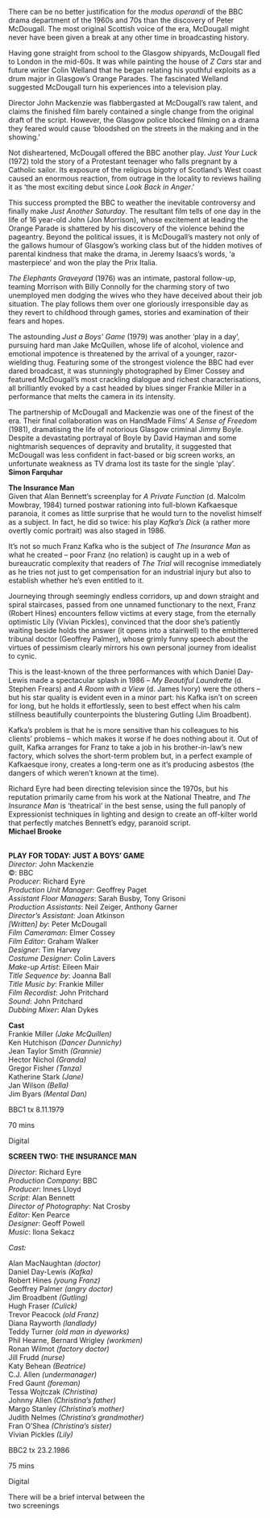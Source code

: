 
There can be no better justification for the _modus operandi_ of the BBC drama department of the 1960s and 70s than the discovery of Peter McDougall. The most original Scottish voice of the era, McDougall might never have been given a break at any other time in broadcasting history.

Having gone straight from school to the Glasgow shipyards, McDougall fled to London in the mid-60s. It was while painting the house of _Z Cars_ star and future writer Colin Welland that he began relating his youthful exploits as a drum major in Glasgow’s Orange Parades. The fascinated Welland suggested McDougall turn his experiences into a television play.

Director John Mackenzie was flabbergasted at McDougall’s raw talent, and claims the finished film barely contained a single change from the original draft of the script. However, the Glasgow police blocked filming on a drama they feared would cause ‘bloodshed on the streets in the making and in the showing.’

Not disheartened, McDougall offered the BBC another play. _Just Your Luck_ (1972) told the story of a Protestant teenager who falls pregnant by a Catholic sailor. Its exposure of the religious bigotry of Scotland’s West coast caused an enormous reaction, from outrage in the locality to reviews hailing it as ‘the most exciting debut since _Look Back in Anger_.’

This success prompted the BBC to weather the inevitable controversy and finally make _Just Another Saturday_. The resultant film tells of one day in the life of 16 year-old John (Jon Morrison), whose excitement at leading the Orange Parade is shattered by his discovery of the violence behind the pageantry. Beyond the political issues, it is McDougall’s mastery not only of the gallows humour of Glasgow’s working class but of the hidden motives of parental kindness that make the drama, in Jeremy Isaacs’s words, ‘a masterpiece’ and won the play the Prix Italia.

_The Elephants Graveyard_ (1976) was an intimate, pastoral follow-up, teaming Morrison with Billy Connolly for the charming story of two unemployed men dodging the wives who they have deceived about their job situation. The play follows them over one gloriously irresponsible day as they revert to childhood through games, stories and examination of their fears and hopes.

The astounding _Just a Boys’ Game_ (1979) was another ‘play in a day’, pursuing hard man Jake McQuillen, whose life of alcohol, violence and emotional impotence is threatened by the arrival of a younger, razor-wielding thug. Featuring some of the strongest violence the BBC had ever dared broadcast, it was stunningly photographed by Elmer Cossey and featured McDougall’s most crackling dialogue and richest characterisations, all brilliantly evoked by a cast headed by blues singer Frankie Miller in a performance that melts the camera in its intensity.

The partnership of McDougall and Mackenzie was one of the finest of the era. Their final collaboration was on HandMade Films’ _A Sense of Freedom_ (1981), dramatising the life of notorious Glasgow criminal Jimmy Boyle. Despite a devastating portrayal of Boyle by David Hayman and some nightmarish sequences of depravity and brutality, it suggested that McDougall was less confident in fact-based or big screen works, an unfortunate weakness as TV drama lost its taste for the single ‘play’.  
**Simon Farquhar**

**The Insurance Man**  
Given that Alan Bennett’s screenplay for _A Private Function_ (d. Malcolm Mowbray, 1984) turned postwar rationing into full-blown Kafkaesque paranoia, it comes as little surprise that he would turn to the novelist himself as a subject. In fact, he did so twice: his play _Kafka’s Dick_ (a rather more overtly comic portrait) was also staged in 1986.

It’s not so much Franz Kafka who is the subject of _The Insurance Man_ as what he created – poor Franz (no relation) is caught up in a web of bureaucratic complexity that readers of _The Trial_ will recognise immediately as he tries not just to get compensation for an industrial injury but also to establish whether he’s even entitled to it.

Journeying through seemingly endless corridors, up and down straight and spiral staircases, passed from one unnamed functionary to the next, Franz (Robert Hines) encounters fellow victims at every stage, from the eternally optimistic Lily (Vivian Pickles), convinced that the door she’s patiently waiting beside holds the answer (it opens into a stairwell) to the embittered tribunal doctor (Geoffrey Palmer), whose grimly funny speech about the virtues of pessimism clearly mirrors his own personal journey from idealist to cynic.

This is the least-known of the three performances with which Daniel Day-Lewis made a spectacular splash in 1986 – _My Beautiful Laundrette_ (d. Stephen Frears) and _A Room with a View_ (d. James Ivory) were the others – but his star quality is evident even in a minor part: his Kafka isn’t on screen for long, but he holds it effortlessly, seen to best effect when his calm stillness beautifully counterpoints the blustering Gutling (Jim Broadbent).

Kafka’s problem is that he is more sensitive than his colleagues to his clients’ problems – which makes it worse if he does nothing about it. Out of guilt, Kafka arranges for Franz to take a job in his brother-in-law’s new factory, which solves the short-term problem but, in a perfect example of Kafkaesque irony, creates a long-term one as it’s producing asbestos (the dangers of which weren’t known at the time).

Richard Eyre had been directing television since the 1970s, but his reputation primarily came from his work at the National Theatre, and _The Insurance Man_ is ‘theatrical’ in the best sense, using the full panoply of Expressionist techniques in lighting and design to create an off-kilter world that perfectly matches Bennett’s edgy, paranoid script.  
**Michael Brooke**
<br><br>

**PLAY FOR TODAY: JUST A BOYS’ GAME**  
_Director_: John Mackenzie  
©: BBC  
_Producer_: Richard Eyre  
_Production Unit Manager_: Geoffrey Paget  
_Assistant Floor Managers_: Sarah Busby,  Tony Grisoni  
_Production Assistants_: Neil Zeiger, Anthony Garner  
_Director’s Assistant_: Joan Atkinson  
_[Written] by_: Peter McDougall  
_Film Cameraman_: Elmer Cossey  
_Film Editor_: Graham Walker  
_Designer_: Tim Harvey  
_Costume Designer_: Colin Lavers  
_Make-up Artist_: Eileen Mair  
_Title Sequence by_: Joanna Ball  
_Title Music by_: Frankie Miller  
_Film Recordist_: John Pritchard  
_Sound_: John Pritchard  
_Dubbing Mixer_: Alan Dykes

**Cast**  
Frankie Miller _(Jake McQuillen)_  
Ken Hutchison _(Dancer Dunnichy)_  
Jean Taylor Smith _(Grannie)_  
Hector Nichol _(Granda)_  
Gregor Fisher _(Tanza)_  
Katherine Stark _(Jane)_  
Jan Wilson _(Bella)_  
Jim Byars _(Mental Dan)_

BBC1 tx 8.11.1979

70 mins

Digital

**SCREEN TWO: THE INSURANCE MAN**

_Director_: Richard Eyre  
_Production Company_: BBC  
_Producer_: Innes Lloyd  
_Script_: Alan Bennett  
_Director of Photography_: Nat Crosby  
_Editor_: Ken Pearce  
_Designer_: Geoff Powell  
_Music_: Ilona Sekacz

_Cast:_

Alan MacNaughtan _(doctor)_  
Daniel Day-Lewis _(Kafka)_  
Robert Hines _(young Franz)_  
Geoffrey Palmer _(angry doctor)_  
Jim Broadbent _(Gutling)_  
Hugh Fraser _(Culick)_  
Trevor Peacock _(old Franz)_  
Diana Rayworth _(landlady)_  
Teddy Turner _(old man in dyeworks)_  
Phil Hearne, Bernard Wrigley _(workmen)_  
Ronan Wilmot _(factory doctor)_  
Jill Frudd _(nurse)_  
Katy Behean _(Beatrice)_  
C.J. Allen _(undermanager)_  
Fred Gaunt _(foreman)_  
Tessa Wojtczak _(Christina)_  
Johnny Allen _(Christina’s father)_  
Margo Stanley _(Christina’s mother)_  
Judith Nelmes _(Christina’s grandmother)_  
Fran O’Shea _(Christina’s sister)_  
Vivian Pickles _(Lily)_

BBC2 tx 23.2.1986

75 mins

Digital

There will be a brief interval between the  
two screenings
<!--stackedit_data:
eyJoaXN0b3J5IjpbMTA0Njk2MTM4OV19
-->